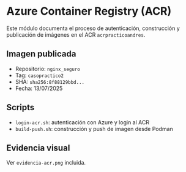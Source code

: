 # Azure Container Registry (ACR)

Este módulo documenta el proceso de autenticación, construcción y publicación de imágenes en el ACR `acrpracticoandres`.

## Imagen publicada
- Repositorio: `nginx_seguro`
- Tag: `casopractico2`
- SHA: `sha256:8f88129bbd...`
- Fecha: 13/07/2025

## Scripts
- `login-acr.sh`: autenticación con Azure y login al ACR
- `build-push.sh`: construcción y push de imagen desde Podman

## Evidencia visual
Ver `evidencia-acr.png` incluida.
